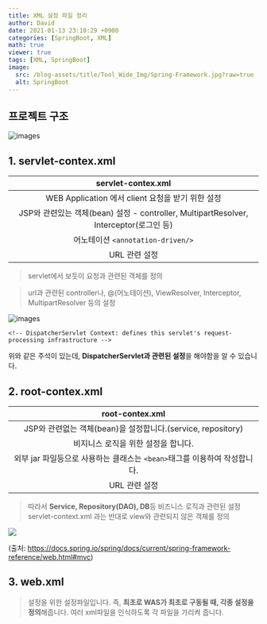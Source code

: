 ```yaml
---
title: XML 설정 파일 정리
author: David
date: 2021-01-13 23:10:29 +0900
categories: [SpringBoot, XML]
math: true
viewer: true
tags: [XML, SpringBoot]
image:
  src: /blog-assets/title/Tool_Wide_Img/Spring-Framework.jpg?raw=true
  alt: SpringBoot
---
```


## 프로젝트 구조
![images](https://media.vlpt.us/images/zkffhtm6523/post/e0b2bd9c-bc1d-45d5-a751-ae2bfd3e9e12/image.png)

## 1. servlet-contex.xml

| servlet-contex.xml |
| - |
| <center>WEB Application 에서 client 요청을 받기 위한 설정 <center>|
| <center> JSP와 관련있는 객체(bean) 설정 - controller, MultipartResolver, Interceptor(로그인 등) <center> |
| <center> 어노테이션 ```<annotation-driven/>``` </center>|
| <center> URL 관련 설정 </center>|

> servlet에서 보듯이 요청과 관련된 객체를 정의

>url과 관련된 controller나, @(어노테이션), ViewResolver, Interceptor, MultipartResolver 등의 설정

![images](https://images.velog.io/images/zkffhtm6523/post/1e6f10f5-06d5-49d8-8d73-9319377b4578/image.png)

```
<!-- DispatcherServlet Context: defines this servlet's request-processing infrastructure -->
```

위와 같은 주석이 있는데, **DispatcherServlet과 관련된 설정**을 해야함을 알 수 있습니다.

## 2. root-contex.xml
| root-contex.xml |
| - |
| <center> JSP와 관련없는 객체(bean)을 설정합니다.(service, repository) <center>|
| <center>  비지니스 로직을 위한 설정을 합니다. <center> |
| <center> 외부 jar 파일등으로 사용하는 클래스는 `<bean>`태그를 이용하여 작성합니다. </center>|
| <center> URL 관련 설정 </center>|
  
>따라서 **Service, Repository(DAO), DB**등 비즈니스 로직과 관련된 설정
 servlet-context.xml 과는 반대로 view와 관련되지 않은 객체를 정의
  
![](https://images.velog.io/images/zkffhtm6523/post/39a725c0-f4aa-4e5a-8a2b-d6000fe528ab/image.png)
  
(출처: https://docs.spring.io/spring/docs/current/spring-framework-reference/web.html#mvc)
  
## 3. web.xml
  
>설정을 위한 설정파일입니다.
즉, **최초로 WAS가 최초로 구동될 때, 각종 설정을 정의**해줍니다.
여러 xml파일을 인식하도록 각 파일을 가리켜 줍니다.